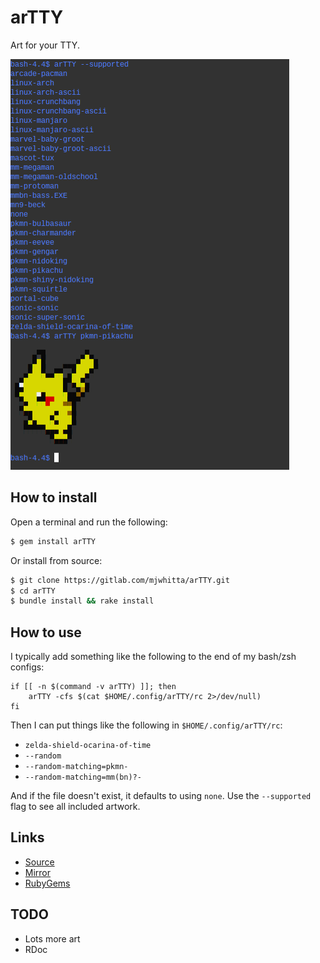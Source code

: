 # arTTY

Art for your TTY.

![Screenshot](imgs/screenshot.png)

## How to install

Open a terminal and run the following:

```bash
$ gem install arTTY
```

Or install from source:

```bash
$ git clone https://gitlab.com/mjwhitta/arTTY.git
$ cd arTTY
$ bundle install && rake install
```

## How to use

I typically add something like the following to the end of my bash/zsh
configs:

```
if [[ -n $(command -v arTTY) ]]; then
    arTTY -cfs $(cat $HOME/.config/arTTY/rc 2>/dev/null)
fi
```

Then I can put things like the following in `$HOME/.config/arTTY/rc`:

- `zelda-shield-ocarina-of-time`
- `--random`
- `--random-matching=pkmn-`
- `--random-matching=mm(bn)?-`

And if the file doesn't exist, it defaults to using `none`. Use the
`--supported` flag to see all included artwork.

## Links

- [Source](https://gitlab.com/mjwhitta/arTTY)
- [Mirror](https://github.com/mjwhitta/arTTY)
- [RubyGems](https://rubygems.org/gems/arTTY)

## TODO

- Lots more art
- RDoc
